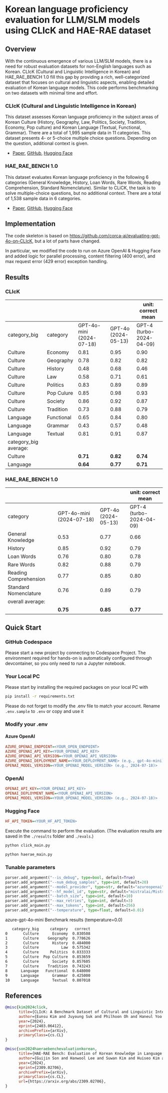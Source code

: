 # Korean language proficiency evaluation for LLM/SLM models using CLIcK and HAE-RAE dataset

## Overview

With the continuous emergence of various LLM/SLM models, there is a need for robust evaluation datasets for non-English languages such as Korean. CLIcK (Cultural and Linguistic Intelligence in Korean) and HAE_RAE_BENCH 1.0 fill this gap by providing a rich, well-categorized dataset that focuses on cultural and linguistic aspects, enabling detailed evaluation of Korean language models. This code performs benchmarking on two datasets with minimal time and effort.

### CLIcK (Cultural and Linguistic Intelligence in Korean)
This dataset assesses Korean language proficiency in the subject areas of Korean Culture (History, Geography, Law, Politics, Society, Tradition, Economy, Pop culture) and Korean Language (Textual, Functional, Grammar). There are a total of 1,995 sample data in 11 categories. This dataset presents 4- or 5-choice multiple choice questions. Depending on the question, additional context is given.

- [Paper](https://arxiv.org/abs/2403.06412), [GitHub](https://github.com/rladmstn1714/CLIcK), [Hugging Face](https://huggingface.co/datasets/EunsuKim/CLIcK)

### HAE_RAE_BENCH 1.0
This dataset evaluates Korean language proficiency in the following 6 categories (General Knowledge, History, Loan Words, Rare Words, Reading Comprehension, Standard Nomenclature). Similar to CLiCK, the task is to solve multiple-choice questions, but no additional context. There are a total of 1,538 sample data in 6 categories.

- [Paper](https://arxiv.org/abs/2309.02706), [GitHub](https://github.com/HAE-RAE/HAE-RAE-BENCH), [Hugging Face](https://huggingface.co/datasets/HAERAE-HUB/HAE_RAE_BENCH_1.0)

## Implementation

The code skeleton is based on https://github.com/corca-ai/evaluating-gpt-4o-on-CLIcK, but a lot of parts have changed. 

In particular, we modified the code to run on Azure OpenAI & Hugging Face and added logic for parallel processing, content filtering (400 error), and max request error (429 error) exception handling. 

## Results

### CLIcK

|                       |            |                          |                        | unit: correct mean          |
| --------------------- | ---------- | ------------------------ | ---------------------- | --------------------------- |
| category_big          | category   | GPT-4o-mini (2024-07-18) | GPT-4o<br>(2024-05-13) | GPT-4<br>(turbo-2024-04-09) |
| Culture               | Economy    | 0.81                     | 0.95                   | 0.90                        |
| Culture               | Geography  | 0.78                     | 0.82                   | 0.82                        |
| Culture               | History    | 0.48                     | 0.68                   | 0.46                        |
| Culture               | Law        | 0.58                     | 0.71                   | 0.61                        |
| Culture               | Politics   | 0.83                     | 0.89                   | 0.89                        |
| Culture               | Pop Culure | 0.85                     | 0.98                   | 0.93                        |
| Culture               | Society    | 0.86                     | 0.92                   | 0.87                        |
| Culture               | Tradition  | 0.73                     | 0.88                   | 0.79                        |
| Language              | Functional | 0.65                     | 0.84                   | 0.80                        |
| Language              | Grammar    | 0.43                     | 0.57                   | 0.48                        |
| Language              | Textual    | 0.81                     | 0.91                   | 0.87                        |
| category_big average: |            |                          |                        |
| Culture               |            | **0.71**                     | **0.82**                   | **0.74**                        |
| Language              |            | **0.64**                     | **0.77**                   | **0.71**                        |

### HAE_RAE_BENCH 1.0

|                       |                          |                        | unit: correct mean          |
| --------------------- | ------------------------ | ---------------------- | --------------------------- |
| category              | GPT-4o-mini (2024-07-18) | GPT-4o<br>(2024-05-13) | GPT-4<br>(turbo-2024-04-09) |
| General Knowledge     | 0.53                     | 0.77                   | 0.66                        |
| History               | 0.85                     | 0.92                   | 0.79                        |
| Loan Words            | 0.76                     | 0.80                   | 0.78                        |
| Rare Words            | 0.82                     | 0.88                   | 0.79                        |
| Reading Comprehension | 0.77                     | 0.85                   | 0.80                        |
| Standard Nomenclature | 0.76                     | 0.89                   | 0.79                        |
| overall average:      |                          |                        |                             |
|                       | **0.75**                     | **0.85**                   | **0.77**                        |

## Quick Start

### GitHub Codespace
Please start a new project by connecting to Codespace Project. The environment required for hands-on is automatically configured through devcontainer, so you only need to run a Jupyter notebook.

### Your Local PC
Please start by installing the required packages on your local PC with

```bash
pip install -r requirements.txt
```

Please do not forget to modify the .env file to match your account. Rename `.env.sample` to `.env` or copy and use it

### Modify your .env

#### Azure OpenAI
```ini
AZURE_OPENAI_ENDPOINT=<YOUR_OPEN_ENDPOINT>
AZURE_OPENAI_API_KEY=<YOUR_OPENAI_API_KEY>
AZURE_OPENAI_API_VERSION=<YOUR_OPENAI_API_VERSION>
AZURE_OPENAI_DEPLOYMENT_NAME=<YOUR_DEPLOYMENT_NAME> (e.g., gpt-4o-mini)>
OPENAI_MODEL_VERSION=<YOUR_OPENAI_MODEL_VERSION> (e.g., 2024-07-18)>
```

### OpenAI
```ini
OPENAI_API_KEY=<YOUR_OPENAI_API_KEY>
OPENAI_DEPLOYMENT_NAME=<YOUR_OPENAI_API_VERSION>
OPENAI_MODEL_VERSION=<YOUR_OPENAI_MODEL_VERSION> (e.g., 2024-07-18)>
```

### Hugging Face
```ini
HF_API_TOKEN=<YOUR_HF_API_TOKEN>
```

Execute the command to perform the evaluation. (The evaluation results are saved in the `./results` folder and `./evals`.)
   
```bash
python click_main.py

python haerae_main.py

```

### Tunable parameters
```python
parser.add_argument("--is_debug", type=bool, default=True)
parser.add_argument("--num_debug_samples", type=int, default=20)
parser.add_argument("--model_provider", type=str, default="azureopenai")
parser.add_argument("--hf_model_id", type=str, default="mistralai/Mistral-7B-Instruct-v0.2")
parser.add_argument("--batch_size", type=int, default=10)
parser.add_argument("--max_retries", type=int, default=3)
parser.add_argument("--max_tokens", type=int, default=256)
parser.add_argument("--temperature", type=float, default=0.01)
```

azure-gpt-4o-mini Benchmark results (temperature=0.0)
```bash
   category_big     category   correct
0       Culture      Economy  0.830508
1       Culture    Geography  0.778626
2       Culture      History  0.484000
3       Culture          Law  0.575342
4       Culture     Politics  0.833333
5       Culture  Pop Culture  0.853659
6       Culture      Society  0.857605
7       Culture    Tradition  0.743243
8      Language   Functional  0.648000
9      Language      Grammar  0.425000
10     Language      Textual  0.807018
```


## References

```bibtex
@misc{kim2024click,
      title={CLIcK: A Benchmark Dataset of Cultural and Linguistic Intelligence in Korean}, 
      author={Eunsu Kim and Juyoung Suk and Philhoon Oh and Haneul Yoo and James Thorne and Alice Oh},
      year={2024},
      eprint={2403.06412},
      archivePrefix={arXiv},
      primaryClass={cs.CL}
}

@misc{son2024haeraebenchevaluationkorean,
      title={HAE-RAE Bench: Evaluation of Korean Knowledge in Language Models}, 
      author={Guijin Son and Hanwool Lee and Suwan Kim and Huiseo Kim and Jaecheol Lee and Je Won Yeom and Jihyu Jung and Jung Woo Kim and Songseong Kim},
      year={2024},
      eprint={2309.02706},
      archivePrefix={arXiv},
      primaryClass={cs.CL},
      url={https://arxiv.org/abs/2309.02706}, 
}
```